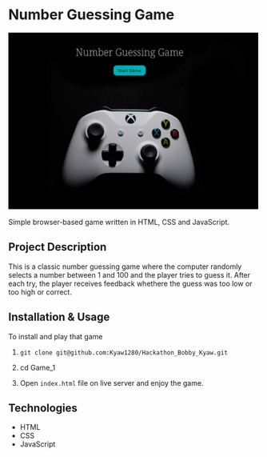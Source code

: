 # Number Guessing Game

<img src="./assets/game.png" alt="Banner" width="500"/>

Simple browser-based game written in HTML, CSS and JavaScript.

## Project Description

This is a classic number guessing game where the computer randomly selects a number between 1 and 100 and the player tries to guess it. After each try, the player receives feedback whethere the guess was too low or too high or correct.

## Installation & Usage

To install and play that game

1. `git clone git@github.com:Kyaw1280/Hackathon_Bobby_Kyaw.git`

2. cd Game_1

3. Open `index.html` file on live server and enjoy the game.

## Technologies

- HTML
- CSS
- JavaScript
